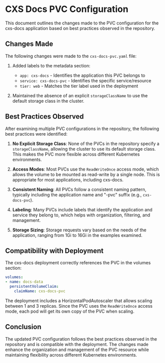 # CXS Docs PVC Configuration

This document outlines the changes made to the PVC configuration for the cxs-docs application based on best practices observed in the repository.

## Changes Made

The following changes were made to the `cxs-docs-pvc.yaml` file:

1. Added labels to the metadata section:
   - `app: cxs-docs` - Identifies the application this PVC belongs to
   - `service: cxs-docs-pvc` - Identifies the specific service/resource
   - `tier: web` - Matches the tier label used in the deployment

2. Maintained the absence of an explicit `storageClassName` to use the default storage class in the cluster.

## Best Practices Observed

After examining multiple PVC configurations in the repository, the following best practices were identified:

1. **No Explicit Storage Class**: None of the PVCs in the repository specify a `storageClassName`, allowing the cluster to use its default storage class. This makes the PVC more flexible across different Kubernetes environments.

2. **Access Modes**: Most PVCs use the `ReadWriteOnce` access mode, which allows the volume to be mounted as read-write by a single node. This is appropriate for most applications, including cxs-docs.

3. **Consistent Naming**: All PVCs follow a consistent naming pattern, typically including the application name and "-pvc" suffix (e.g., `cxs-docs-pvc`).

4. **Labeling**: Many PVCs include labels that identify the application and service they belong to, which helps with organization, filtering, and management.

5. **Storage Sizing**: Storage requests vary based on the needs of the application, ranging from 1Gi to 16Gi in the examples examined.

## Compatibility with Deployment

The cxs-docs deployment correctly references the PVC in the volumes section:

```yaml
volumes:
- name: docs-data
  persistentVolumeClaim:
    claimName: cxs-docs-pvc
```

The deployment includes a HorizontalPodAutoscaler that allows scaling between 1 and 3 replicas. Since the PVC uses the `ReadWriteOnce` access mode, each pod will get its own copy of the PVC when scaling.

## Conclusion

The updated PVC configuration follows the best practices observed in the repository and is compatible with the deployment. The changes made enhance the organization and management of the PVC resource while maintaining flexibility across different Kubernetes environments.